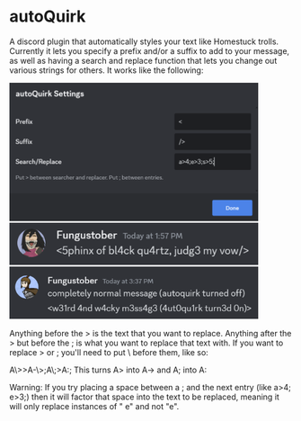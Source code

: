 # autoQuirk
A discord plugin that automatically styles your text like Homestuck trolls. Currently it lets you specify a prefix and/or a suffix to add to your message, as well as having a search and replace function that lets you change out various strings for others. It works like the following:

<img width="443" alt="quirk setup screen" src="https://github.com/Fungustober/autoQuirk/blob/main/example%201.png">
<img width="443" alt="quirk example" src="https://github.com/Fungustober/autoQuirk/blob/main/example%202.png">
<img width="443" alt="quirk example" src="https://github.com/Fungustober/autoQuirk/blob/main/example%203.png">

Anything before the > is the text that you want to replace. Anything after the > but before the ; is what you want to replace that text with. If you want to replace > or ; you'll need to put \ before them, like so:

A\\>>A-\\>;A\\;>A:;     This turns A> into A-> and A; into A:

Warning: If you try placing a space between a ; and the next entry (like a>4; e>3;) then it will factor that space into the text to be replaced, meaning it will only replace instances of " e" and not "e".
